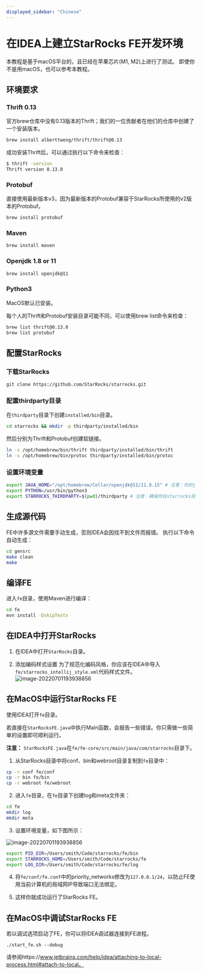 ```yaml
---
displayed_sidebar: "Chinese"
---
```


# 在IDEA上建立StarRocks FE开发环境

本教程是基于macOS平台的，且已经在苹果芯片(M1, M2)上进行了测试。
即使你不是用macOS，也可以参考本教程。

## 环境要求

### Thrift 0.13

官方brew仓库中没有0.13版本的Thrift；我们的一位贡献者在他们的仓库中创建了一个安装版本。

```bash
brew install alberttwong/thrift/thrift@0.13
```

成功安装Thrift后，可以通过执行以下命令来检查：

```bash
$ thrift -version
Thrift version 0.13.0
```

### Protobuf

直接使用最新版本v3，因为最新版本的Protobuf兼容于StarRocks所使用的v2版本的Protobuf。

```bash
brew install protobuf
```

### Maven

```bash
brew install maven
```

### Openjdk 1.8 or 11

```bash
brew install openjdk@11
```

### Python3

MacOS默认已安装。


每个人的Thrift和Protobuf安装目录可能不同，可以使用brew list命令来检查：

```bash
brew list thrift@0.13.0
brew list protobuf
```

## 配置StarRocks

### 下载StarRocks

```
git clone https://github.com/StarRocks/starrocks.git
```

### 配置thirdparty目录

在`thirdparty`目录下创建`installed/bin`目录。

```bash
cd starrocks && mkdir -p thirdparty/installed/bin
```

然后分别为Thrift和Protobuf创建软链接。

```bash
ln -s /opt/homebrew/bin/thrift thirdparty/installed/bin/thrift
ln -s /opt/homebrew/bin/protoc thirdparty/installed/bin/protoc
```

### 设置环境变量

```bash
export JAVA_HOME="/opt/homebrew/Cellar/openjdk@11/11.0.15" # 注意：你的jdk版本可能在你的桌面上有所不同
export PYTHON=/usr/bin/python3
export STARROCKS_THIRDPARTY=$(pwd)/thirdparty # 注意：确保你在starrocks目录下
```

## 生成源代码

FE中许多源文件需要手动生成，否则IDEA会因找不到文件而报错。
执行以下命令自动生成：

```bash
cd gensrc
make clean
make
```

## 编译FE

进入`fe`目录，使用Maven进行编译：

```bash
cd fe
mvn install -DskipTests
```

## 在IDEA中打开StarRocks

1. 在IDEA中打开`StarRocks`目录。

2. 添加编码样式设置
    为了规范化编码风格，你应该在IDEA中导入`fe/starrocks_intellij_style.xml`代码样式文件。
![image-20220701193938856](../../assets/IDEA-2.png)

## 在MacOS中运行StarRocks FE

使用IDEA打开`fe`目录。

若直接在`StarRocksFE.java`中执行Main函数，会报告一些错误。你只需做一些简单的设置即可顺利运行。

**注意：** `StarRocksFE.java`在`fe/fe-core/src/main/java/com/starrocks`目录下。

1. 从StarRocks目录中将conf、bin和webroot目录复制到`fe`目录中：

```bash
cp -r conf fe/conf
cp -r bin fe/bin
cp -r webroot fe/webroot
```

2. 进入`fe`目录，在`fe`目录下创建log和meta文件夹：

```bash
cd fe
mkdir log
mkdir meta
```

3. 设置环境变量，如下图所示：

![image-20220701193938856](../../assets/IDEA-1.png)

```bash
export PID_DIR=/Users/smith/Code/starrocks/fe/bin
export STARROCKS_HOME=/Users/smith/Code/starrocks/fe
export LOG_DIR=/Users/smith/Code/starrocks/fe/log
```

4. 将`fe/conf/fe.conf`中的priority_networks修改为`127.0.0.1/24`，以防止FE使用当前计算机的局域网IP导致端口无法绑定。

5. 这样你就成功运行了StarRocks FE。

## 在MacOS中调试StarRocks FE

若以调试选项启动了FE，你可以将IDEA调试器连接到FE进程。


```
./start_fe.sh --debug
```

请参阅https://www.jetbrains.com/help/idea/attaching-to-local-process.html#attach-to-local。